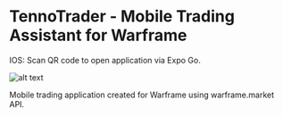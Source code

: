 # TennoTrader - Mobile Trading Assistant for Warframe
IOS: Scan QR code to open application via Expo Go.

![alt text](https://qr.expo.dev/eas-update?updateId=f3b09640-590f-409f-a2bb-44b8e1943049&appScheme=exp&host=u.expo.dev)

Mobile trading application created for Warframe using warframe.market API.
